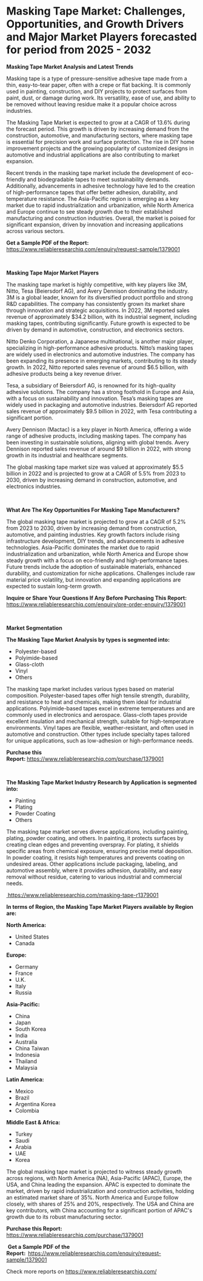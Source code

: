 <p><h1>Masking Tape Market: Challenges, Opportunities, and Growth Drivers and Major Market Players forecasted for period from 2025 - 2032</h1></p><p><strong>Masking Tape Market Analysis and Latest Trends</strong></p>
<p><p>Masking tape is a type of pressure-sensitive adhesive tape made from a thin, easy-to-tear paper, often with a crepe or flat backing. It is commonly used in painting, construction, and DIY projects to protect surfaces from paint, dust, or damage during work. Its versatility, ease of use, and ability to be removed without leaving residue make it a popular choice across industries.</p><p>The Masking Tape Market is expected to grow at a CAGR of 13.6% during the forecast period. This growth is driven by increasing demand from the construction, automotive, and manufacturing sectors, where masking tape is essential for precision work and surface protection. The rise in DIY home improvement projects and the growing popularity of customized designs in automotive and industrial applications are also contributing to market expansion.</p><p>Recent trends in the masking tape market include the development of eco-friendly and biodegradable tapes to meet sustainability demands. Additionally, advancements in adhesive technology have led to the creation of high-performance tapes that offer better adhesion, durability, and temperature resistance. The Asia-Pacific region is emerging as a key market due to rapid industrialization and urbanization, while North America and Europe continue to see steady growth due to their established manufacturing and construction industries. Overall, the market is poised for significant expansion, driven by innovation and increasing applications across various sectors.</p></p>
<p><strong>Get a Sample PDF of the Report:&nbsp;</strong> <a href="https://www.reliableresearchiq.com/enquiry/request-sample/1379001?utm_campaign=99&utm_medium=2&utm_source=Github&utm_content=ia&utm_term=25012025&utm_id=masking-tape">https://www.reliableresearchiq.com/enquiry/request-sample/1379001</a></p>
<p>&nbsp;</p>
<p><strong>Masking Tape Major Market Players</strong></p>
<p><p>The masking tape market is highly competitive, with key players like 3M, Nitto, Tesa (Beiersdorf AG), and Avery Dennison dominating the industry. 3M is a global leader, known for its diversified product portfolio and strong R&D capabilities. The company has consistently grown its market share through innovation and strategic acquisitions. In 2022, 3M reported sales revenue of approximately $34.2 billion, with its industrial segment, including masking tapes, contributing significantly. Future growth is expected to be driven by demand in automotive, construction, and electronics sectors.</p><p>Nitto Denko Corporation, a Japanese multinational, is another major player, specializing in high-performance adhesive products. Nitto’s masking tapes are widely used in electronics and automotive industries. The company has been expanding its presence in emerging markets, contributing to its steady growth. In 2022, Nitto reported sales revenue of around $6.5 billion, with adhesive products being a key revenue driver.</p><p>Tesa, a subsidiary of Beiersdorf AG, is renowned for its high-quality adhesive solutions. The company has a strong foothold in Europe and Asia, with a focus on sustainability and innovation. Tesa’s masking tapes are widely used in packaging and automotive industries. Beiersdorf AG reported sales revenue of approximately $9.5 billion in 2022, with Tesa contributing a significant portion.</p><p>Avery Dennison (Mactac) is a key player in North America, offering a wide range of adhesive products, including masking tapes. The company has been investing in sustainable solutions, aligning with global trends. Avery Dennison reported sales revenue of around $9 billion in 2022, with strong growth in its industrial and healthcare segments.</p><p>The global masking tape market size was valued at approximately $5.5 billion in 2022 and is projected to grow at a CAGR of 5.5% from 2023 to 2030, driven by increasing demand in construction, automotive, and electronics industries.</p></p>
<p>&nbsp;</p>
<p><strong>What Are The Key Opportunities For Masking Tape Manufacturers?</strong></p>
<p><p>The global masking tape market is projected to grow at a CAGR of 5.2% from 2023 to 2030, driven by increasing demand from construction, automotive, and painting industries. Key growth factors include rising infrastructure development, DIY trends, and advancements in adhesive technologies. Asia-Pacific dominates the market due to rapid industrialization and urbanization, while North America and Europe show steady growth with a focus on eco-friendly and high-performance tapes. Future trends include the adoption of sustainable materials, enhanced durability, and customization for niche applications. Challenges include raw material price volatility, but innovation and expanding applications are expected to sustain long-term growth.</p></p>
<p><strong>Inquire or Share Your Questions If Any Before Purchasing This Report:</strong> <a href="https://www.reliableresearchiq.com/enquiry/pre-order-enquiry/1379001?utm_campaign=99&utm_medium=2&utm_source=Github&utm_content=ia&utm_term=25012025&utm_id=masking-tape">https://www.reliableresearchiq.com/enquiry/pre-order-enquiry/1379001</a></p>
<p>&nbsp;</p>
<p><strong>Market Segmentation</strong></p>
<p><strong>The Masking Tape Market Analysis by types is segmented into:</strong></p>
<p><ul><li>Polyester-based</li><li>Polyimide-based</li><li>Glass-cloth</li><li>Vinyl</li><li>Others</li></ul></p>
<p><p>The masking tape market includes various types based on material composition. Polyester-based tapes offer high tensile strength, durability, and resistance to heat and chemicals, making them ideal for industrial applications. Polyimide-based tapes excel in extreme temperatures and are commonly used in electronics and aerospace. Glass-cloth tapes provide excellent insulation and mechanical strength, suitable for high-temperature environments. Vinyl tapes are flexible, weather-resistant, and often used in automotive and construction. Other types include specialty tapes tailored for unique applications, such as low-adhesion or high-performance needs.</p></p>
<p><strong>Purchase this Report:&nbsp;</strong><a href="https://www.reliableresearchiq.com/purchase/1379001?utm_campaign=99&utm_medium=2&utm_source=Github&utm_content=ia&utm_term=25012025&utm_id=masking-tape">https://www.reliableresearchiq.com/purchase/1379001</a></p>
<p>&nbsp;</p>
<p><strong>The Masking Tape Market Industry Research by Application is segmented into:</strong></p>
<p><ul><li>Painting</li><li>Plating</li><li>Powder Coating</li><li>Others</li></ul></p>
<p><p>The masking tape market serves diverse applications, including painting, plating, powder coating, and others. In painting, it protects surfaces by creating clean edges and preventing overspray. For plating, it shields specific areas from chemical exposure, ensuring precise metal deposition. In powder coating, it resists high temperatures and prevents coating on undesired areas. Other applications include packaging, labeling, and automotive assembly, where it provides adhesion, durability, and easy removal without residue, catering to various industrial and commercial needs.</p></p>
<p><a href="https://www.reliableresearchiq.com/masking-tape-r1379001?utm_campaign=99&utm_medium=2&utm_source=Github&utm_content=ia&utm_term=25012025&utm_id=masking-tape">&nbsp;https://www.reliableresearchiq.com/masking-tape-r1379001</a></p>
<p><strong>In terms of Region, the Masking Tape Market Players available by Region are:</strong></p>
<p>
    <p> <strong> North America: </strong>
        <ul>
            <li>United States</li>
            <li>Canada</li>
        </ul>
        </p> 
    <p> <strong> Europe: </strong>
        <ul>
            <li>Germany</li>
            <li>France</li>
            <li>U.K.</li>
            <li>Italy</li>
            <li>Russia</li>
        </ul>
        </p> 
    <p> <strong> Asia-Pacific: </strong>
        <ul>
            <li>China</li>
            <li>Japan</li>
            <li>South Korea</li>
            <li>India</li>
            <li>Australia</li>
            <li>China Taiwan</li>
            <li>Indonesia</li>
            <li>Thailand</li>
            <li>Malaysia</li>
        </ul>
        </p> 
    <p> <strong> Latin America: </strong>
        <ul>
            <li>Mexico</li>
            <li>Brazil</li>
            <li>Argentina Korea</li>
            <li>Colombia</li>
        </ul>
        </p> 
    <p> <strong> Middle East & Africa: </strong>
        <ul>
            <li>Turkey</li>
            <li>Saudi</li>
            <li>Arabia</li>
            <li>UAE</li>
            <li>Korea</li>
        </ul>
    </p>
    </p>
<p><p>The global masking tape market is projected to witness steady growth across regions, with North America (NA), Asia-Pacific (APAC), Europe, the USA, and China leading the expansion. APAC is expected to dominate the market, driven by rapid industrialization and construction activities, holding an estimated market share of 35%. North America and Europe follow closely, with shares of 25% and 20%, respectively. The USA and China are key contributors, with China accounting for a significant portion of APAC's growth due to its robust manufacturing sector.</p></p>
<p><strong>Purchase this Report: </strong><a href="https://www.reliableresearchiq.com/purchase/1379001?utm_campaign=99&utm_medium=2&utm_source=Github&utm_content=ia&utm_term=25012025&utm_id=masking-tape">https://www.reliableresearchiq.com/purchase/1379001</a></p>
<p>&nbsp;<strong>Get a Sample PDF of the Report:&nbsp;&nbsp;</strong><a href="https://www.reliableresearchiq.com/enquiry/request-sample/1379001?utm_campaign=99&utm_medium=2&utm_source=Github&utm_content=ia&utm_term=25012025&utm_id=masking-tape">https://www.reliableresearchiq.com/enquiry/request-sample/1379001</a></p>
<p><strong></strong></p>
<p>Check more reports on <a href="https://www.reliableresearchiq.com/?utm_campaign=99&utm_medium=2&utm_source=Github&utm_content=ia&utm_term=25012025&utm_id=masking-tape">https://www.reliableresearchiq.com/</a></p>